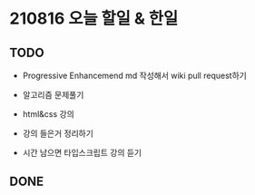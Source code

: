 # 210816 오늘 할일 & 한일

## TODO

- Progressive Enhancemend md 작성해서 wiki pull request하기

- 알고리즘 문제풀기

- html&css 강의

- 강의 들은거 정리하기

- 시간 남으면 타입스크립트 강의 듣기

## DONE
